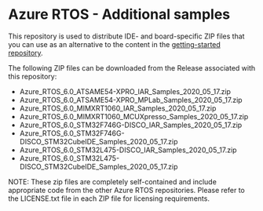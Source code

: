 # Azure RTOS - Additional samples

This repository is used to distribute IDE- and board-specific ZIP files
that you can use as an alternative to the content in the [getting-started
repository](https://github.com/azure-rtos/getting-started).

The following ZIP files can be downloaded from the Release associated with
this repository:

* Azure_RTOS_6.0_ATSAME54-XPRO_IAR_Samples_2020_05_17.zip
* Azure_RTOS_6.0_ATSAME54-XPRO_MPLab_Samples_2020_05_17.zip
* Azure_RTOS_6.0_MIMXRT1060_IAR_Samples_2020_05_17.zip
* Azure_RTOS_6.0_MIMXRT1060_MCUXpresso_Samples_2020_05_17.zip
* Azure_RTOS_6.0_STM32F746G-DISCO_IAR_Samples_2020_05_17.zip
* Azure_RTOS_6.0_STM32F746G-DISCO_STM32CubeIDE_Samples_2020_05_17.zip
* Azure_RTOS_6.0_STM32L475-DISCO_IAR_Samples_2020_05_17.zip
* Azure_RTOS_6.0_STM32L475-DISCO_STM32CubeIDE_Samples_2020_05_17.zip

NOTE: These zip files are completely self-contained and include appropriate
code from the other Azure RTOS repositories. Please refer to the LICENSE.txt file
in each ZIP file for licensing requirements.
